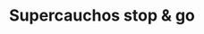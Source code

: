 ---
title: "Supercauchos stop & go"
url: /barcelona/supercauchos-stop-und-go/
shop: Autowerkstatt
---